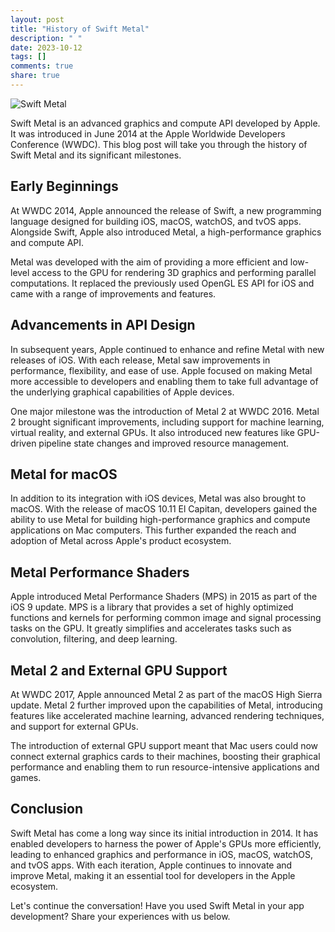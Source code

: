 ```yaml
---
layout: post
title: "History of Swift Metal"
description: " "
date: 2023-10-12
tags: []
comments: true
share: true
---
```


![Swift Metal](https://swift.org/assets/images/site-icon.png)

Swift Metal is an advanced graphics and compute API developed by Apple. It was introduced in June 2014 at the Apple Worldwide Developers Conference (WWDC). This blog post will take you through the history of Swift Metal and its significant milestones.

## Early Beginnings

At WWDC 2014, Apple announced the release of Swift, a new programming language designed for building iOS, macOS, watchOS, and tvOS apps. Alongside Swift, Apple also introduced Metal, a high-performance graphics and compute API.

Metal was developed with the aim of providing a more efficient and low-level access to the GPU for rendering 3D graphics and performing parallel computations. It replaced the previously used OpenGL ES API for iOS and came with a range of improvements and features.

## Advancements in API Design

In subsequent years, Apple continued to enhance and refine Metal with new releases of iOS. With each release, Metal saw improvements in performance, flexibility, and ease of use. Apple focused on making Metal more accessible to developers and enabling them to take full advantage of the underlying graphical capabilities of Apple devices.

One major milestone was the introduction of Metal 2 at WWDC 2016. Metal 2 brought significant improvements, including support for machine learning, virtual reality, and external GPUs. It also introduced new features like GPU-driven pipeline state changes and improved resource management.

## Metal for macOS

In addition to its integration with iOS devices, Metal was also brought to macOS. With the release of macOS 10.11 El Capitan, developers gained the ability to use Metal for building high-performance graphics and compute applications on Mac computers. This further expanded the reach and adoption of Metal across Apple's product ecosystem.

## Metal Performance Shaders

Apple introduced Metal Performance Shaders (MPS) in 2015 as part of the iOS 9 update. MPS is a library that provides a set of highly optimized functions and kernels for performing common image and signal processing tasks on the GPU. It greatly simplifies and accelerates tasks such as convolution, filtering, and deep learning.

## Metal 2 and External GPU Support

At WWDC 2017, Apple announced Metal 2 as part of the macOS High Sierra update. Metal 2 further improved upon the capabilities of Metal, introducing features like accelerated machine learning, advanced rendering techniques, and support for external GPUs.

The introduction of external GPU support meant that Mac users could now connect external graphics cards to their machines, boosting their graphical performance and enabling them to run resource-intensive applications and games.

## Conclusion

Swift Metal has come a long way since its initial introduction in 2014. It has enabled developers to harness the power of Apple's GPUs more efficiently, leading to enhanced graphics and performance in iOS, macOS, watchOS, and tvOS apps. With each iteration, Apple continues to innovate and improve Metal, making it an essential tool for developers in the Apple ecosystem.

Let's continue the conversation! Have you used Swift Metal in your app development? Share your experiences with us below.